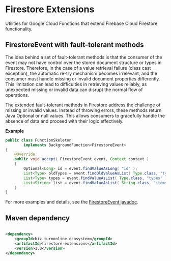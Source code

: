 # Firestore Extensions

Utilities for Google Cloud Functions that extend Firebase Cloud Firestore functionality.

## FirestoreEvent with fault-tolerant methods

The idea behind a set of fault-tolerant methods is that the consumer of the event may not have control over the stored
document structure or types in Firestore.
Therefore, in the case of a value retrieval failure (class cast exception), the automatic re-try mechanism becomes
irrelevant, and the consumer must handle missing or invalid document properties
differently.
This limitation can lead to difficulties in retrieving values reliably, as unexpected missing or invalid data can
disrupt the normal flow of operations.

The extended fault-tolerant methods in Firestore address the challenge of missing or invalid values.
Instead of throwing errors, these methods return Java Optional or null values. This allows consumers to gracefully
handle the absence of data and proceed with their logic effectively.

**Example**

```java
public class FunctionSkeleton
        implements BackgroundFunction<FirestoreEvent>
{
    @Override
    public void accept( FirestoreEvent event, Context context )
    {
        Optional<Long> id = event.findValueAsLong( "id" );
        List<Type> oldTypes = event.findOldValueAsList( Type.class, "types" );
        List<Type> types = event.findValueAsList( Type.class, "types" );
        List<String> list = event.findValueAsList( String.class, "items", "inner", "innerList" );
    }
}
```

For more examples and details,
see the [FirestoreEvent javadoc](src/main/java/biz/turnonline/ecosystem/firestore/FirestoreEvent.java).

## Maven dependency

```xml

<dependency>
    <groupId>biz.turnonline.ecosystem</groupId>
    <artifactId>firestore-extensions</artifactId>
    <version>1.0</version>
</dependency>
```
